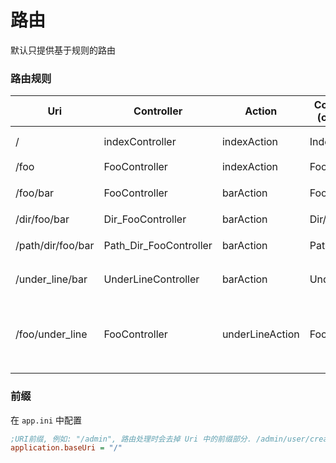 # 路由 

默认只提供基于规则的路由

### 路由规则
| Uri               | Controller             | Action          | ControllerPath (controllers/) | explain                    |
| ----------------- | ---------------------- | --------------- | ----------------------------- | -------------------------- |
| /                 | indexController        | indexAction     | Index.php                     | 默认 C & A                 |
| /foo              | FooController          | indexAction     | Foo.php                       | 默认 A                     |
| /foo/bar          | FooController          | barAction       | Foo.php                       | 基本情况                   |
| /dir/foo/bar      | Dir_FooController      | barAction       | Dir/Foo.php                   | 目录                       |
| /path/dir/foo/bar | Path_Dir_FooController | barAction       | Path/Dir/Foo.php              | 多层目录                   |
| /under_line/bar   | UnderLineController    | barAction       | UnderLine.php                 | 下划线转驼峰               |
| /foo/under_line   | FooController          | underLineAction | Foo.php                       | 驼峰可以用于action或目录中 |

### 前缀

在 ```app.ini``` 中配置

```ini
;URI前缀, 例如: "/admin", 路由处理时会去掉 Uri 中的前缀部分. /admin/user/create 将指向UserController::createAction
application.baseUri = "/"  
```